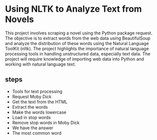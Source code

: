# Using NLTK to Analyze Text from Novels
This project involves scraping a novel  using the Python package request. The objective is to extract words from the web data using BeautifulSoup and analyze the distribution of these words using the Natural Language ToolKit (nltk). The project highlights the importance of natural language processing tools in handling unstructured data, especially text data. The project will require knowledge of importing web data into Python and working with natural language text.

## steps 

- Tools for text processing
- Request Moby Dick
- Get the text from the HTML
- Extract the words
- Make the words lowercase
- Load in stop words
- Remove stop words in Moby Dick
- We have the answer
- The most common word
